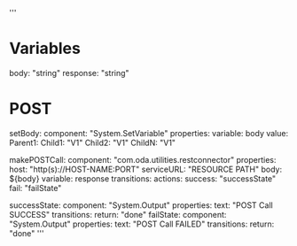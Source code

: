 '''
# Variables
  body: "string"
  response: "string"

# POST
  setBody:
    component: "System.SetVariable"
    properties:
      variable: body
      value: 
        Parent1:
          Child1: "V1"
          Child2: "V1"
          ChildN: "V1"
          
  makePOSTCall:
    component: "com.oda.utilities.restconnector"
    properties:
      host: "http(s)://HOST-NAME:PORT"
      serviceURL: "RESOURCE PATH"
      body: ${body}
      variable: response
    transitions:
      actions:
        success: "successState"
        fail: "failState"
      
  successState:
    component: "System.Output"
    properties:
      text: "POST Call SUCCESS"
    transitions:
      return: "done"
  failState:
    component: "System.Output"
    properties:
      text: "POST Call FAILED"
    transitions:
      return: "done"
'''
